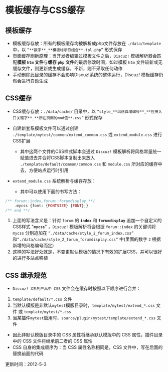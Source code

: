 # 模板缓存与CSS缓存
## **模板缓存**
- 模板缓存存放：所有的模板缓存均被解析成php文件存放在 `./data/template` 中，以 `“**数字**_**模板标示符组合**.tpl.php”` 形式保存 
- 页面缓存刷新原理：当开发者编辑过模板文件之后，`Discuz!` 模板解析器会匹配**模板 `htm` 文件**与**缓存 `php` 文件**的最后修改时间，如过模板 `htm` 文件较新或无缓存文件，则更新或生成缓存，不新，则不采取任何动作 
- 手动删除此目录的缓存不会影响Discuz!系统的整体运行，Discuz! 模板缓存仍然会进行自动生成 

## **CSS缓存**
- CSS缓存存放：`./data/cache/` 目录中，以 `“style_**风格自增编号**_**应用入口关键字**_**所在页面的mod值**.css”` 形式保存 
- 自建新套系模板文件可以通过创建 `./template/mytest/common/extend_common.css` 或 `extend_module.css` 进行CSS扩展 
    - 其中这两个文件的CSS样式脚本会通过 `Discuz!` 模板解析将风格常量统一赋值进去并合将CSS脚本复制出来放入 `./template/default/common/common.css` 和 `module.css` 所对应的缓存中去，方便站点运行时引用 

- `extend_module.css` 系统解析与缓存存放： 
    - 其中可以使用下面的书写方法： 

```php
/** forum::index,forum::forumdisplay **/
    .mycss {font: {FONTSIZE} {FONT};}
/** end **/

```
1. 上面的写法含义是：针对 `forum` 的 **`index`** 和 **`forumdisplay`** 追加一个自定义的CSS样式 "**`mycss`**" ，`Discuz!` 模板解析将会根据 `forum::index` 的关键词将 `mycss` 分别追加在 `“./data/cache/style_2_forum_index.css”` 和`“./data/cache/style_2_forum_forumdisplay.css”` 中(里面的数字 `2` 根据新增的风格编号而定) 
1. 这样的写法好处就是，不变更默认模板的情况下有效的扩展CSS，并可以很好的进行多站点移植 

## **CSS 继承规范**
- `Discuz! X系列产品中 CSS` 文件会在缓存时按照以下顺序进行合并： 

1. `template/default/*.css` 文件 
1. 当默认模版是非默认`mytest`模版目录时，`template/mytest/extend_*.css` 文件 或 `template/mytest/*.css`
1. 当某插件`mytest`启用时，`source/plugin/mytest/template/extend_*.css` 文件 

- 因此非默认模版目录中的 CSS 属性将继承默认模版中的 CSS 属性，插件目录中的 CSS 文件将继承前二者的 CSS 属性 
- CSS 自身的集成顺序为：当 CSS 属性名称相同是，CSS 文件中，写在后面的替换前面的代码 

更新时间：2012-5-3
